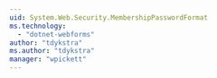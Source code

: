 ```yaml
---
uid: System.Web.Security.MembershipPasswordFormat
ms.technology: 
  - "dotnet-webforms"
author: "tdykstra"
ms.author: "tdykstra"
manager: "wpickett"
---
```

